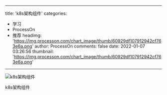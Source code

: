 
---
title: 'k8s架构组件'
categories: 
 - 学习
 - ProcessOn
 - 推荐
headimg: 'https://img.processon.com/chart_image/thumb/60929df107912942cf763e6a.png'
author: ProcessOn
comments: false
date: 2022-01-07 03:26:56
thumbnail: 'https://img.processon.com/chart_image/thumb/60929df107912942cf763e6a.png'
---

<div>   
<img class="thumb" alt="k8s架构组件" src="https://img.processon.com/chart_image/thumb/60929df107912942cf763e6a.png" referrerpolicy="no-referrer">
<p>k8s架构组件</p>  
</div>
            